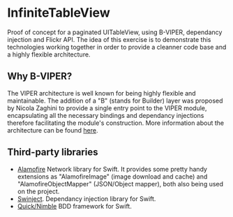 # InfiniteTableView

Proof of concept for a paginated UITableView, using B-VIPER, dependancy injection and Flickr API. 
The idea of this exercise is to demonstrate this technologies working together in order to provide a cleanner code base and a highly flexible architecture.

## Why B-VIPER?

The VIPER architecture is well known for being highly flexible and maintainable. The addition of a "B" (stands for Builder) layer was proposed by Nicola Zaghini to provide a single entry point to the VIPER module, encapsulating all the necessary bindings and dependancy injections therefore facilitating the module's construction. More information about the architecture can be found [here](https://github.com/nzaghini/b-viper).

## Third-party libraries

 * [Alamofire](https://github.com/Alamofire/Alamofire) Network library for Swift. It provides some pretty handy extensions as "AlamofireImage" (image download and cache) and "AlamofireObjectMapper" (JSON/Object mapper), both also being used on the project.
 * [Swinject](https://github.com/Swinject/Swinject). Dependancy injection library for Swift. 
 * [Quick/Nimble](https://github.com/Quick/Quick) BDD framework for Swift.
